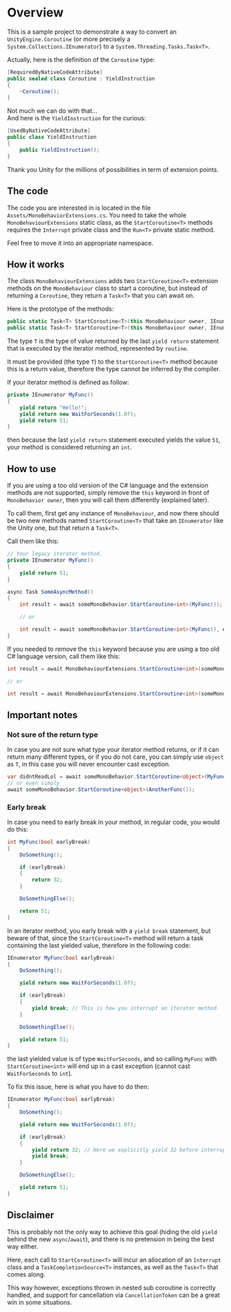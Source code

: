 # Overview

This is a sample project to demonstrate a way to convert an `UnityEngine.Coroutine` (or more precisely a `System.Collections.IEnumerator`) to a `System.Threading.Tasks.Task<T>`.

Actually, here is the definition of the `Coroutine` type:

```cs
[RequiredByNativeCodeAttribute]
public sealed class Coroutine : YieldInstruction
{
    ~Coroutine();
}
```

Not much we can do with that...<br/>
And here is the `YieldInstruction` for the curious:

```cs
[UsedByNativeCodeAttribute]
public class YieldInstruction
{
    public YieldInstruction();
}
```

Thank you Unity for the millions of possibilities in term of extension points.

## The code

The code you are interested in is located in the file `Assets/MonoBehaviorExtensions.cs`. You need to take the whole `MonoBehaviourExtensions` static class, as the `StartCoroutine<T>` methods requires the `Interrupt` private class and the `Run<T>` private static method.

Feel free to move it into an appropriate namespace.

## How it works

The class `MonoBehaviourExtensions` adds two `StartCoroutine<T>` extension methods on the `MonoBehaviour` class to start a coroutine, but instead of returning a `Coroutine`, they return a `Task<T>` that you can await on.

Here is the prototype of the methods:

```cs
public static Task<T> StartCoroutine<T>(this MonoBehaviour owner, IEnumerator routine)
public static Task<T> StartCoroutine<T>(this MonoBehaviour owner, IEnumerator routine, CancellationToken cancellationToken)
```

The type `T` is the type of value returned by the last `yield return` statement that is executed by the iterator method, represented by `routine`.

It must be provided (the type `T`) to the `StartCoroutine<T>` method because this is a return value, therefore the type cannot be inferred by the compiler.

If your iterator method is defined as follow:

```cs
private IEnumerator MyFunc()
{
    yield return "Hello!";
    yield return new WaitForSeconds(1.0f);
    yield return 51;
}
```

then because the last `yield return` statement executed yields the value `51`, your method is considered returning an `int`.

## How to use

If you are using a too old version of the C# language and the extension methods are not supported, simply remove the `this` keyword in front of `MonoBehavior owner`, then you will call them differently (explained later).

To call them, first get any instance of `MonoBehaviour`, and now there should be two new methods named `StartCoroutine<T>` that take an `IEnumerator` like the Unity one, but that return a `Task<T>`.

Call them like this:

```cs
// Your legacy iterator method.
private IEnumerator MyFunc()
{
    yield return 51;
}

async Task SomeAsyncMethod()
{
    int result = await someMonoBehavior.StartCoroutine<int>(MyFunc());

    // or

    int result = await someMonoBehavior.StartCoroutine<int>(MyFunc(), existingCancellationToken);
}
```

If you needed to remove the `this` keyword because you are using a too old C# language version, call them like this:

```cs
int result = await MonoBehaviourExtensions.StartCoroutine<int>(someMonoBehavior, MyFunc());

// or

int result = await MonoBehaviourExtensions.StartCoroutine<int>(someMonoBehavior, MyFunc(), existingCancellationToken);
```

## Important notes

### Not sure of the return type

In case you are not sure what type your iterator method returns, or if it can return many different types, or if you do not care, you can simply use `object` as `T`, in this case you will never encounter cast exception.

```cs
var didntReadLol = await someMonoBehavior.StartCoroutine<object>(MyFunc());
// or even simply
await someMonoBehavior.StartCoroutine<object>(AnotherFunc());
```

### Early break

In case you need to early break in your method, in regular code, you would do this:

```cs
int MyFunc(bool earlyBreak)
{
    DoSomething();

    if (earlyBreak)
    {
        return 32;
    }

    DoSomethingElse();

    return 51;
}
```

In an iterator method, you early break with a `yield break` statement, but beware of that, since the `StartCoroutine<T>` method will return a task containing the last yielded value, therefore in the following code:

```cs
IEnumerator MyFunc(bool earlyBreak)
{
    DoSomething();

    yield return new WaitForSeconds(1.0f);

    if (earlyBreak)
    {
        yield break; // This is how you interrupt an iterator method.
    }

    DoSomethingElse();

    yield return 51;
}
```

the last yielded value is of type `WaitForSeconds`, and so calling `MyFunc` with `StartCoroutine<int>` will end up in a cast exception (cannot cast `WaitForSeconds` to `int`).

To fix this issue, here is what you have to do then:

```cs
IEnumerator MyFunc(bool earlyBreak)
{
    DoSomething();

    yield return new WaitForSeconds(1.0f);

    if (earlyBreak)
    {
        yield return 32; // Here we explicitly yield 32 before interrupting the iterator method.
        yield break;
    }

    DoSomethingElse();

    yield return 51;
}
```

## Disclaimer

This is probably not the only way to achieve this goal (hiding the old `yield` behind the new `async`/`await`), and there is no pretension in being the best way either.

Here, each call to `StartCoroutine<T>` will incur an allocation of an `Interrupt` class and a `TaskCompletionSource<T>` instances, as well as the `Task<T>` that comes along.

This way however, exceptions thrown in nested sub coroutine is correctly handled, and support for cancellation via `CancellationToken` can be a great win in some situations.
